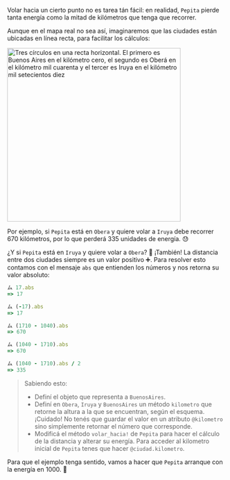 Volar hacia un cierto punto no es tarea tán fácil: en realidad, `Pepita` pierde tanta energía como la mitad de kilómetros que tenga que recorrer.

Aunque en el mapa real no sea así, imaginaremos que las ciudades están ubicadas en línea recta, para facilitar los cálculos:

<img src="/static/ciudades.png" width="400" alt="Tres círculos en una recta horizontal. El primero es Buenos Aires en el kilómetro cero, el segundo es Oberá en el kilómetro mil cuarenta y el tercer es Iruya en el kilómetro mil setecientos diez"/>

Por ejemplo, si `Pepita` está en `Obera` y quiere volar a `Iruya` debe recorrer 670 kilómetros, por lo que perderá 335 unidades de energía. :sweat:

¿Y si `Pepita` está en `Iruya` y quiere volar a `Obera`? :thinking: ¡También! La distancia entre dos ciudades siempre es un valor positivo :heavy_plus_sign:. Para resolver esto contamos con el mensaje `abs` que entienden los números y nos retorna su valor absoluto:

``` ruby
ム 17.abs
=> 17

ム (-17).abs
=> 17

ム (1710 - 1040).abs
=> 670

ム (1040 - 1710).abs
=> 670

ム (1040 - 1710).abs / 2
=> 335
```

> Sabiendo esto: 
> 
> * Definí el objeto que representa a `BuenosAires`.
> * Definí en `Obera`, `Iruya` y `BuenosAires` un método `kilometro` que retorne la altura a la que se encuentran, según el esquema. ¡Cuidado! No tenés que guardar el valor en un atributo `@kilometro` sino simplemente retornar el número que corresponde.
> * Modificá el método `volar_hacia!` de `Pepita` para hacer el cálculo de la distancia y alterar su energía. Para acceder al kilometro inicial de `Pepita` tenes que hacer `@ciudad.kilometro`.

Para que el ejemplo tenga sentido, vamos a hacer que `Pepita` arranque con la energía en 1000. :muscle: